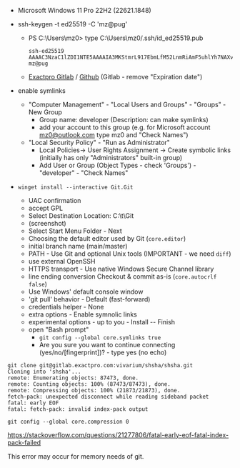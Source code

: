 * Microsoft Windows 11 Pro 22H2 (22621.1848)
* ssh-keygen -t ed25519 -C 'mz@pug'
  * PS C:\Users\mz0> type C:\Users\mz0/.ssh/id_ed25519.pub
    ```
    ssh-ed25519 AAAAC3NzaC1lZDI1NTE5AAAAIA3MKStmrL917EbmLfM52LnmRiAmF5uhlYh7NAXvjRId mz@pug
    ```
  * [Exactpro Gitlab](https://gitlab.exactpro.com/-/profile/keys) / [Github](https://github.com/settings/keys)
    (Gitlab - remove "Expiration date")

* enable symlinks
  * "Computer Management" - "Local Users and Groups" - "Groups" - New Group
    * Group name: developer (Description: can make symlinks)
    * add your account to this group (e.g. for Microsoft account mz0@outlook.com type mz0 and "Check Names")
  * "Local Security Policy" - "Run as Administrator"
    * Local Policies-> User Rights Assignment -> Create symbolic links (initially has only "Administrators" built-in group)
    * Add User or Group (Object Types - check 'Groups') - "developer" - "Check Names"

* `winget install --interactive Git.Git`
  * UAC confirmation
  * accept GPL
  * Select Destination Location: C:\t\Git
  * (screenshot)
  * Select Start Menu Folder - Next
  * Choosing the default editor used by Git (`core.editor`)
  * initial branch name (main/master)
  * PATH - Use Git and optional Unix tools (IMPORTANT - we need `diff`)
  * use external OpenSSH
  * HTTPS transport - Use native Windows Secure Channel library
  * line ending conversion Checkout & commit as-is (`core.autocrlf false`)
  * Use Windows' default console window
  * 'git pull' behavior - Default (fast-forward)
  * credentials helper - None
  * extra options - Enable symnolic links
  * experimental options - up to you - Install -- Finish
  * open "Bash prompt"
    * `git config --global core.symlinks true`
    * Are you sure you want to continue connecting (yes/no/[fingerprint])? - type yes (no echo)
```
git clone git@gitlab.exactpro.com:vivarium/shsha/shsha.git
Cloning into 'shsha'...
remote: Enumerating objects: 87473, done.
remote: Counting objects: 100% (87473/87473), done.
remote: Compressing objects: 100% (21873/21873), done.
fetch-pack: unexpected disconnect while reading sideband packet
fatal: early EOF
fatal: fetch-pack: invalid index-pack output

git config --global core.compression 0
```
https://stackoverflow.com/questions/21277806/fatal-early-eof-fatal-index-pack-failed


This error may occur for memory needs of git.

